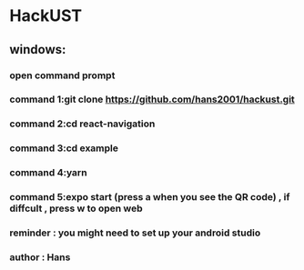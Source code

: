 # HackUST
## windows:
### open command prompt
### command 1:git clone https://github.com/hans2001/hackust.git
### command 2:cd react-navigation
### command 3:cd example
### command 4:yarn
### command 5:expo start (press a when you see the QR code) , if diffcult , press w to open web
### reminder : you might need to set up your android studio

### author : Hans
